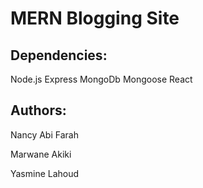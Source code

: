 # MERN Blogging Site


## Dependencies:
Node.js
Express
MongoDb Mongoose
React

## Authors:
Nancy Abi Farah

Marwane Akiki

Yasmine Lahoud

